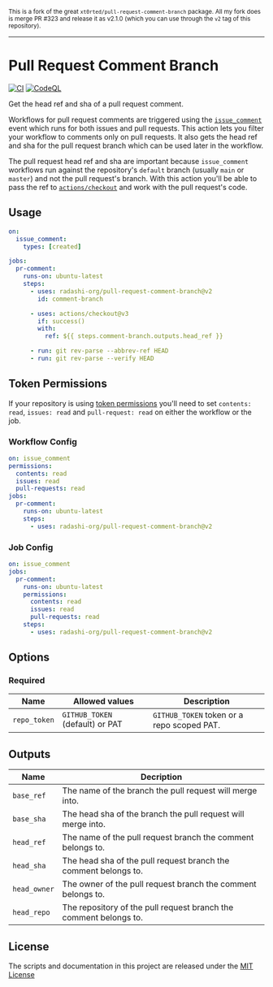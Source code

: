<sub>This is a fork of the great `xt0rted/pull-request-comment-branch` package. All my fork does is merge PR #323 and release it as v2.1.0 (which you can use through the `v2` tag of this repository).</sub>

---

# Pull Request Comment Branch

[![CI](https://github.com/xt0rted/pull-request-comment-branch/actions/workflows/ci.yml/badge.svg?branch=main)](https://github.com/xt0rted/pull-request-comment-branch/actions/workflows/ci.yml)
[![CodeQL](https://github.com/xt0rted/pull-request-comment-branch/actions/workflows/codeql-analysis.yml/badge.svg?branch=main)](https://github.com/xt0rted/pull-request-comment-branch/actions/workflows/codeql-analysis.yml)

Get the head ref and sha of a pull request comment.

Workflows for pull request comments are triggered using the [`issue_comment`](https://help.github.com/en/actions/automating-your-workflow-with-github-actions/events-that-trigger-workflows#issue-comment-event-issue_comment) event which runs for both issues and pull requests.
This action lets you filter your workflow to comments only on pull requests.
It also gets the head ref and sha for the pull request branch which can be used later in the workflow.

The pull request head ref and sha are important because `issue_comment` workflows run against the repository's `default` branch (usually `main` or `master`) and not the pull request's branch.
With this action you'll be able to pass the ref to [`actions/checkout`](https://github.com/actions/checkout) and work with the pull request's code.

## Usage

```yml
on:
  issue_comment:
    types: [created]

jobs:
  pr-comment:
    runs-on: ubuntu-latest
    steps:
      - uses: radashi-org/pull-request-comment-branch@v2
        id: comment-branch

      - uses: actions/checkout@v3
        if: success()
        with:
          ref: ${{ steps.comment-branch.outputs.head_ref }}

      - run: git rev-parse --abbrev-ref HEAD
      - run: git rev-parse --verify HEAD
```

## Token Permissions

If your repository is using [token permissions](https://docs.github.com/en/actions/reference/workflow-syntax-for-github-actions#permissions) you'll need to set `contents: read`, `issues: read` and `pull-request: read` on either the workflow or the job.

### Workflow Config

```yml
on: issue_comment
permissions:
  contents: read
  issues: read
  pull-requests: read
jobs:
  pr-comment:
    runs-on: ubuntu-latest
    steps:
      - uses: radashi-org/pull-request-comment-branch@v2
```

### Job Config

```yml
on: issue_comment
jobs:
  pr-comment:
    runs-on: ubuntu-latest
    permissions:
      contents: read
      issues: read
      pull-requests: read
    steps:
      - uses: radashi-org/pull-request-comment-branch@v2
```

## Options

### Required

Name | Allowed values | Description
-- | -- | --
`repo_token` | `GITHUB_TOKEN` (default) or PAT | `GITHUB_TOKEN` token or a repo scoped PAT.

## Outputs

Name | Decription
-- | --
`base_ref` | The name of the branch the pull request will merge into.
`base_sha` | The head sha of the branch the pull request will merge into.
`head_ref` | The name of the pull request branch the comment belongs to.
`head_sha` | The head sha of the pull request branch the comment belongs to.
`head_owner` | The owner of the pull request branch the comment belongs to.
`head_repo` | The repository of the pull request branch the comment belongs to.

## License

The scripts and documentation in this project are released under the [MIT License](LICENSE)
